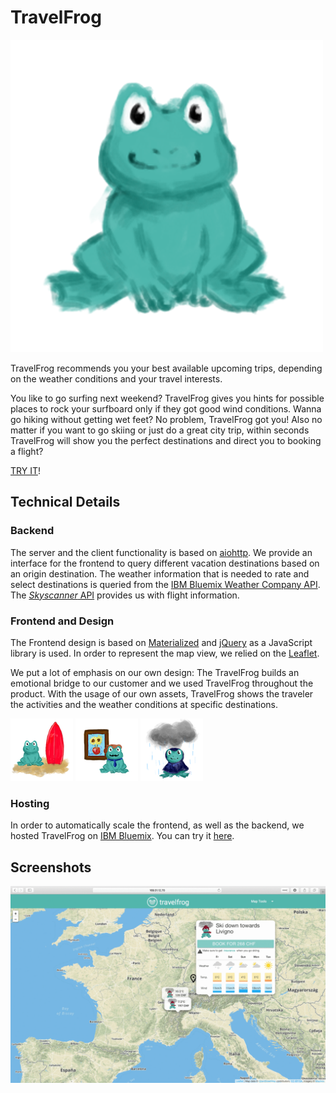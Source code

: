 # TravelFrog

![TravelFrog Logo](frontend/assets/frog.png)

TravelFrog recommends you your best available upcoming trips, depending on the weather conditions and your travel interests.

You like to go surfing next weekend? 
TravelFrog gives you hints for possible places to rock your surfboard only if they got good wind conditions.
Wanna go hiking without getting wet feet?
No problem, TravelFrog got you!
Also no matter if you want to go skiing or just do a great city trip, within seconds TravelFrog will show you the perfect destinations and direct you to booking a flight?

[TRY IT](http://169.51.12.70:31839)!

## Technical Details
### Backend
The server and the client functionality is based on [aiohttp](http://aiohttp.readthedocs.io).
We provide an interface for the frontend to query different vacation destinations based on an origin destination.
The weather information that is needed to rate and select destinations is queried from the [IBM Bluemix Weather Company API](https://console.bluemix.net/docs/services/Weather/index.html).
The [*Skyscanner* API](http://business.skyscanner.net) provides us with flight information.

### Frontend and Design
The Frontend design is based on [Materialized](http://materializecss.com) and [jQuery](http://jquery.com) as a JavaScript library is used.
In order to represent the map view, we relied on the [Leaflet](http://leafletjs.com).

We put a lot of emphasis on our own design:
The TravelFrog builds an emotional bridge to our customer and we used TravelFrog throughout the product.
With the usage of our own assets, TravelFrog shows the traveler the activities and the weather conditions at specific destinations.

![Surfing Frog](frontend/assets/surfing_frog_100.png) ![Culture Frog](frontend/assets/culture_frog_100.png) ![Rain Frog](frontend/assets/rain_frog_100.png)

### Hosting
In order to automatically scale the frontend, as well as the backend, we hosted TravelFrog on [IBM Bluemix](https://console.bluemix.net).
You can try it [here](http://169.51.12.70:31839). 

## Screenshots
![screenshots](frontend/assets/screenshots.gif)